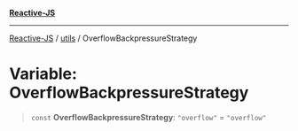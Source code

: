 [**Reactive-JS**](../../README.md)

***

[Reactive-JS](../../README.md) / [utils](../README.md) / OverflowBackpressureStrategy

# Variable: OverflowBackpressureStrategy

> `const` **OverflowBackpressureStrategy**: `"overflow"` = `"overflow"`

